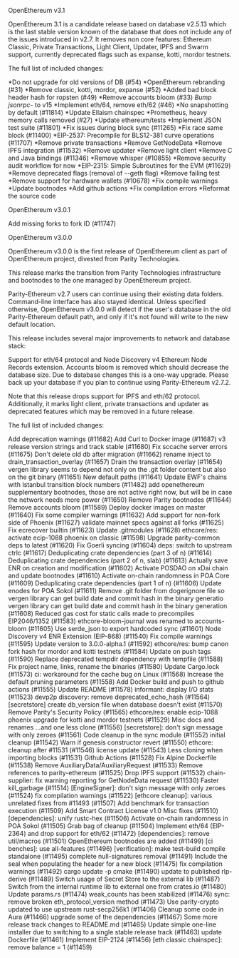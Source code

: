OpenEthereum v3.1

OpenEthereum 3.1 is a candidate release based on database v2.5.13 which is the last stable version known of the database that does not include any of the issues introduced in v2.7. 
It removes non core features: Ethereum Classic, Private Transactions, Light Client, Updater, IPFS and Swarm support, currently deprecated flags such as expanse, kotti, mordor testnets.

The full list of included changes:

*Do not upgrade for old versions of DB (#54) 
*OpenEthereum rebranding (#31) 
*Remove classic, kotti, mordor, expanse (#52) 
*Added bad block header hash for ropsten (#49) 
*Remove accounts bloom (#33) 
*Bump jsonrpc-* to v15 
*Implement eth/64, remove eth/62 (#46) 
*No snapshotting by default (#11814) 
*Update Ellaism chainspec 
*Prometheus, heavy memory calls removed (#27) 
*Update ethereum/tests 
*Implement JSON test suite (#11801) 
*Fix issues during block sync (#11265) 
*Fix race same block (#11400) 
*EIP-2537: Precompile for BLS12-381 curve operations (#11707) 
*Remove private transactions 
*Remove GetNodeData 
*Remove IPFS integration (#11532) 
*Remove updater 
*Remove light client 
*Remove C and Java bindings (#11346) 
*Remove whisper (#10855) 
*Remove security audit workflow for now 
*EIP-2315: Simple Subroutines for the EVM (#11629) 
*Remove deprecated flags (removal of --geth flag)
*Remove failing test 
*Remove support for hardware wallets (#10678) 
*Fix compile warnings
*Update bootnodes 
*Add github actions 
*Fix compilation errors 
*Reformat the source code 

OpenEthereum v3.0.1

Add missing forks to fork ID (#11747) 

OpenEthereum v3.0.0

OpenEthereum v3.0.0 is the first release of OpenEthereum client as part of OpenEthereum project, divested from Parity Technologies.

This release marks the transition from Parity Technologies infrastructure and bootnodes to the one managed by OpenEthereum project.

Parity-Ethereum v2.7 users can continue using their existing data folders. Command-line interface has also stayed identical. Unless specified otherwise, OpenEthereum v3.0.0 will detect if the user's database in the old Parity-Ethereum default path, and only if it's not found will write to the new default location.

This release includes several major improvements to network and database stack:

Support for eth/64 protocol and Node Discovery v4 Ethereum Node Records extension.
Accounts bloom is removed which should decrease the database size.
Due to database changes this is a one-way upgrade. Please back up your database if you plan to continue using Parity-Ethereum v2.7.2.

Note that this release drops support for IPFS and eth/62 protocol. Additionally, it marks light client, private transactions and updater as deprecated features which may be removed in a future release.

The full list of included changes:

Add deprecation warnings (#11682)
Add Curl to Docker image (#11687)
v3 release version strings and track stable (#11680)
Fix sccache server errors (#11675)
Don't delete old db after migration (#11662)
rename inject to drain_transaction_overlay (#11657)
Drain the transaction overlay (#11654)
vergen library seems to depend not only on the .git folder content but also on the git binary (#11651)
New default paths (#11641)
Update EWF's chains with Istanbul transition block numbers (#11482)
add openethereum supplementary bootnodes, those are not active right now, but will be in case the network needs more power (#11650)
Remove Parity bootnodes (#11644)
Remove accounts bloom (#11589)
Deploy docker images on master (#11640)
Fix some compiler warnings (#11632)
Add support for non-fork side of Phoenix (#11627)
validate mainnet specs against all forks (#11625)
Fix ecrecover builtin (#11623)
Update .gitmodules (#11628)
ethcore/res: activate ecip-1088 phoenix on classic (#11598)
Upgrade parity-common deps to latest (#11620)
Fix Goerli syncing (#11604)
deps: switch to upstream ctrlc (#11617)
Deduplicating crate dependencies (part 3 of n) (#11614)
Deduplicating crate dependencies (part 2 of n, slab) (#11613)
Actually save ENR on creation and modification (#11602)
Activate POSDAO on xDai chain and update bootnodes (#11610)
Activate on-chain randomness in POA Core (#11609)
Deduplicating crate dependencies (part 1 of n) (#11606)
Update enodes for POA Sokol (#11611)
Remove .git folder from dogerignore file so vergen library can get build date and commit hash in the binary generatio vergen library can get build date and commit hash in the binary generation (#11608)
Reduced gas cost for static calls made to precompiles EIP2046/1352 (#11583)
ethcore-bloom-journal was renamed to accounts-bloom (#11605)
Use serde_json to export hardcoded sync (#11601)
Node Discovery v4 ENR Extension (EIP-868) (#11540)
Fix compile warnings (#11595)
Update version to 3.0.0-alpha.1 (#11592)
ethcore/res: bump canon fork hash for mordor and kotti testnets (#11584)
Update on push tags (#11590)
Replace deprecated tempdir dependency with tempfile (#11588)
Fix project name, links, rename the binaries (#11580)
Update Cargo.lock (#11573)
ci: workaround for the cache bug on Linux (#11568)
Increase the default pruning parameters (#11558)
Add Docker build and push to github actions (#11555)
Update README (#11578)
informant: display I/O stats (#11523)
devp2p discovery: remove deprecated_echo_hash (#11564)
[secretstore] create db_version file when database doesn't exist (#11570)
Remove Parity's Security Policy (#11565)
ethcore/res: enable ecip-1088 phoenix upgrade for kotti and mordor testnets (#11529)
Misc docs and renames …and one less clone (#11556)
[secretstore]: don't sign message with only zeroes (#11561)
Code cleanup in the sync module (#11552)
initial cleanup (#11542)
Warn if genesis constructor revert (#11550)
ethcore: cleanup after #11531 (#11546)
license update (#11543)
Less cloning when importing blocks (#11531)
Github Actions (#11528)
Fix Alpine Dockerfile (#11538)
Remove AuxiliaryData/AuxiliaryRequest (#11533)
Remove references to parity-ethereum (#11525)
Drop IPFS support (#11532)
chain-supplier: fix warning reporting for GetNodeData request (#11530)
Faster kill_garbage (#11514)
[EngineSigner]: don't sign message with only zeroes (#11524)
fix compilation warnings (#11522)
[ethcore cleanup]: various unrelated fixes from #11493 (#11507)
Add benchmark for transaction execution (#11509)
Add Smart Contract License v1.0
Misc fixes (#11510)
[dependencies]: unify rustc-hex (#11506)
Activate on-chain randomness in POA Sokol (#11505)
Grab bag of cleanup (#11504)
Implement eth/64 (EIP-2364) and drop support for eth/62 (#11472)
[dependencies]: remove util/macros (#11501)
OpenEthereum bootnodes are added (#11499)
[ci benches]: use all-features (#11496)
[verification]: make test-build compile standalone (#11495)
complete null-signatures removal (#11491)
Include the seal when populating the header for a new block (#11475)
fix compilation warnings (#11492)
cargo update -p cmake (#11490)
update to published rlp-derive (#11489)
Switch usage of Secret Store to the external lib (#11487)
Switch from the internal runtime lib to external one from crates.io (#11480)
Update params.rs (#11474)
weak_counts has been stabilized (#11476)
sync: remove broken eth_protocol_version method (#11473)
Use parity-crypto updated to use upstream rust-secp256k1 (#11406)
Cleanup some code in Aura (#11466)
upgrade some of the dependencies (#11467)
Some more release track changes to README.md (#11465)
Update simple one-line installer due to switching to a single stable release track (#11463)
update Dockerfile (#11461)
Implement EIP-2124 (#11456)
[eth classic chainspec]: remove balance = 1 (#11459)
 
